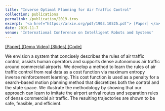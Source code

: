 ```yaml
---
title: "Inverse Optimal Planning for Air Traffic Control"
collection: publications
permalink: /publication/2019-iros
excerpt: '<a href="https://arxiv.org/pdf/1903.10525.pdf"> [Paper] </a> <a href="https://youtu.be/5HasgHNl-XY"> [Demo Video] </a> <a href="https://katetolstaya.github.io/files/IROS19_Slides.pdf"> [Slides] </a>  <a href="https://github.com/katetolstaya/flight_data.git"> [Code] </a> '
date: 2019-11-7
venue: 'International Conference on Intelligent Robots and Systems'
---
```

<a href="https://arxiv.org/pdf/1903.10525.pdf"> [Paper] </a> <a href="https://youtu.be/5HasgHNl-XY"> [Demo Video] </a> <a href="https://katetolstaya.github.io/files/IROS19_Slides.pdf"> [Slides] </a>  <a href="https://github.com/katetolstaya/flight_data.git"> [Code] </a>

We envision a system that concisely describes the rules of air traffic control, assists human operators and supports dense autonomous air traffic around commercial airports. We develop a method to learn the rules of air traffic control from real data as a cost function via maximum entropy inverse reinforcement learning. This cost function is used as a penalty for a search-based motion planning method that discretizes both the control and the state space. We illustrate the methodology by showing that our approach can learn to imitate the airport arrival routes and separation rules of dense commercial air traffic. The resulting trajectories are shown to be safe, feasible, and efficient.
